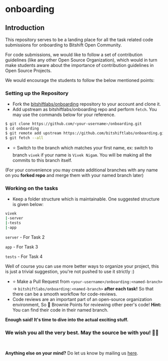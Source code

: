 # onboarding

## Introduction
This repository serves to be a landing place for all the task related code submissions for onboarding to Bitshift Open Community. 

For code submissions, we would like to follow a set of contribution guidelines (like any other Open Source Organization), which would in turn make students aware about the importance of contribution guidelines in Open Source Projects.

We would encourage the students to follow the below mentioned points:

### Setting up the Repository
- Fork the [bitshiftlabs/onboarding](https://github.com/bitshiftlabs/onboarding) repository to your account and clone it. 
- Add upstream as bitshiftlabs/onboarding repo and perform `fetch`. You may use the commands below for your reference.

```bash
$ git clone https://github.com/<your-username>/onboarding.git
$ cd onboarding
$ git remote add upstream https://github.com/bitshiftlabs/onboarding.git
$ git fetch --all
```

- ⭐ Switch to the branch which matches your first name, ex: switch to branch `vivek` if your name is `Vivek Nigam`. You will be making all the commits to this branch itself.

(For your convenience you may create additional branches with any name on you **forked repo** and merge them with your named branch later)

### Working on the tasks
- Keep a folder structure which is maintainable. One suggested structure is given below:

```bash
vivek
|-server
|-tests
|-app
```

`server` - For Task 2

`app` - For Task 3

`tests` - For Task 4

Well of course you can use more better ways to organize your project, this is just a trivial suggestion, you're not pushed to use it strictly :) 

- ⭐ Make a Pull Request from `<your-username>/onboarding:<named-branch>` → `bitshiftlabs/onboarding:<named-branch>` **after each task!** So that there can be a smooth workflow for code-reviews.
- Code reviews are an important part of an open-source organization environment, So
🥮 Brownie Points for reviewing other peer's code! **Hint:** You can find their code in their named branch.


**Enough said! It's time to dive into the actual exciting stuff.** 
### We wish you all the very best. May the source be with you! 🙌🏻 

&nbsp;

**Anything else on your mind?** Do let us know by mailing us [here](mailto:viveknigam.nigam3@gmail.com).

